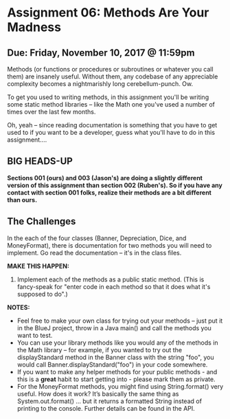 # Assignment 06: Methods Are Your Madness

## Due: Friday, November 10, 2017 @ 11:59pm

Methods (or functions or procedures or subroutines or whatever you call them) are insanely useful. Without them, any codebase of any appreciable complexity becomes a nightmarishly long cerebellum-punch. Ow.

To get you used to writing methods, in this assignment you'll be writing some static method libraries – like the Math one you've used a number of times over the last few months. 

Oh, yeah – since reading documentation is something that you have to get used to if you want to be a developer, guess what you'll have to do in this assignment….

## BIG HEADS-UP

**Sections 001 (ours) and 003 (Jason's) are doing a slightly different version of this assignment than section 002 (Ruben's). So if you have any contact with section 001 folks, realize their methods are a bit different than ours.**

## The Challenges

In the each of the four classes (Banner, Depreciation, Dice, and MoneyFormat), there is documentation for two methods you will need to implement. Go read the documentation –  it's in the class files.

**MAKE THIS HAPPEN:**
1.	Implement each of the methods as a public static method. (This is fancy-speak for "enter code in each method so that it does what it's supposed to do".)

**NOTES:**
* Feel free to make your own class for trying out your methods – just put it in the BlueJ project, throw in a Java main() and call the methods you want to test. 
* You can use your library methods like you would any of the methods in the Math library – for example, if you wanted to try out the displayStandard method in the Banner class with the string "foo", you would call Banner.displayStandard("foo") in your code somewhere.
* If you want to make any helper methods for your public methods - and this is a **great** habit to start getting into -  please mark them as private.
* For the MoneyFormat methods, you might find using String.format() very useful. How does it work? It’s basically the same thing as System.out.format() … but it returns a formatted String instead of printing to the console. Further details can be found in the API.
